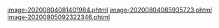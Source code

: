 [image-20200804081401984.phtml](image-20200804081401984.phtml)
[image-20200804085935723.phtml](image-20200804085935723.phtml)
[image-20200805092322346.phtml](image-20200805092322346.phtml)
